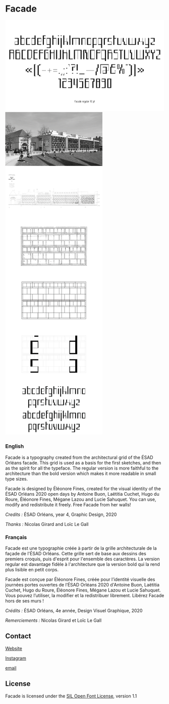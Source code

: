 # Facade

![](documentation/specimen/Facade-specimen-02.png)
![](documentation/Facade-documentation-long.png)

### English

Facade is a typography created from the architectural grid of the ÉSAD Orléans facade. This grid is used as a basis for the first sketches, and then as the spirit for all the typeface. The regular version is more faithful to the architecture than the bold version which makes it more readable in small type sizes.

Facade is designed by Éléonore Fines, created for the visual identity of the ÉSAD Orléans 2020 open days by Antoine Buon, Laëtitia Cuchet, Hugo du Roure, Éléonore Fines, Mégane Lazou and Lucie Sahuquet.
You can use, modify and redistribute it freely. Free Facade from her walls!

*Credits :* ÉSAD Orléans, year 4, Graphic Design, 2020

*Thanks :* Nicolas Girard and Loïc Le Gall

### Français

Facade est une typographie créée à partir de la grille architecturale de la façade de l'ÉSAD Orléans. Cette grille sert de base aux dessins des premiers croquis, puis d'esprit pour l'ensemble des caractères. La version regular est davantage fidèle à l'architecture que la version bold qui la rend plus lisible en petit corps.

Facade est conçue par Éléonore Fines, créée pour l’identité visuelle des journées portes ouvertes de l’ÉSAD Orléans 2020 d'Antoine Buon, Laëtitia Cuchet, Hugo du Roure, Éléonore Fines, Mégane Lazou et Lucie Sahuquet.
Vous pouvez l’utiliser, la modifier et la redistribuer librement. Libérez Facade hors de ses murs !

*Crédits :* ÉSAD Orléans, 4e année, Design Visuel Graphique, 2020

*Remerciements :* Nicolas Girard et Loïc Le Gall

## Contact

[Website](https://eleonorefines.fr)

[Instagram](https://www.instagram.com/eleonore_fines/ "@eleonore_fines")

[email](mailto:eleonore.fines@orange.fr)

## License

Facade is licensed under the [SIL Open Font License](http://scripts.sil.org/OFL), version 1.1

